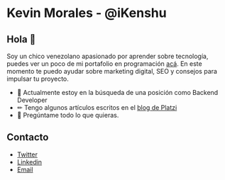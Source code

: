# Kevin Morales - @iKenshu

## Hola 👋

Soy un chico venezolano apasionado por aprender sobre tecnología, puedes ver un poco de mi portafolio en programación [acá](https://kevinmorales.xyz/). En este momento te puedo ayudar sobre marketing digital, SEO y consejos para impulsar tu proyecto.

- 🚀 Actualmente estoy en la búsqueda de una posición como Backend Developer
- ✏ Tengo algunos artículos escritos en el [blog de Platzi](https://platzi.com/blog/autores/iKenshu/)
- 💭 Pregúntame todo lo que quieras.

## Contacto

- [Twitter](https://twitter.com/ikenshu)
- [Linkedin](https://www.linkedin.com/in/ikenshu/)
- [Email](kenshumorales@gmail.com)
